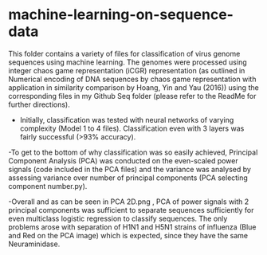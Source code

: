 # machine-learning-on-sequence-data
This folder contains a variety of files for classification of virus genome sequences using machine learning. The genomes were processed using integer chaos game representation (iCGR) representation (as outlined in Numerical encoding of DNA sequences by chaos game representation with application in similarity comparison by Hoang, Yin and Yau (2016)) using the corresponding files in my Github Seq folder (please refer to the ReadMe for further directions).

- Initially, classification was tested with neural networks of varying complexity (Model 1 to 4 files). Classification even with 3 layers was fairly successful (>93% accuracy). 

-To get to the bottom of why classification was so easily achieved, Principal Component Analysis (PCA) was conducted on the even-scaled power signals (code included in the PCA files) and the variance was analysed by assessing variance over number of principal components (PCA selecting component number.py). 

-Overall and as can be seen in PCA 2D.png , PCA of power signals with 2 principal components was sufficient to separate sequences sufficiently for even multiclass logistic regression to classify sequences. The only problems arose with separation of H1N1 and H5N1 strains of influenza (Blue and Red on the PCA image) which is expected, since they have the same Neuraminidase.
